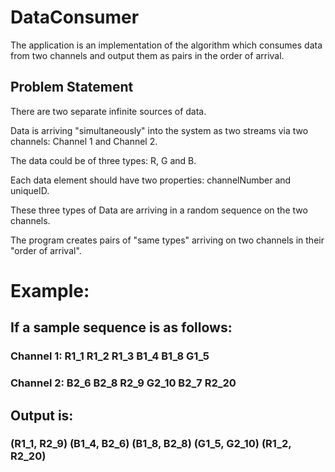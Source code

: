 # DataConsumer
The application is an implementation of the algorithm which consumes data from two channels and output them as pairs in the order
of arrival.

## Problem Statement

There are two separate infinite sources of data.  
 
Data is arriving "simultaneously" into the system as two streams via two channels: Channel 1 and Channel 2. 
     
The data could be of three types: R, G and B.  
 
Each data element should have two properties: channelNumber and uniqueID. 
 
These three types of Data are arriving in a random sequence on the two channels. 
 
The program creates pairs of "same types" arriving on two channels in their "order of arrival". 
 
# Example:
## If a sample sequence is as follows: 
### Channel 1: R1_1 R1_2 R1_3 B1_4 B1_8 G1_5 
### Channel 2: B2_6 B2_8 R2_9 G2_10 B2_7 R2_20 
 
## Output is: 
### (R1_1, R2_9) (B1_4, B2_6) (B1_8, B2_8) (G1_5, G2_10) (R1_2, R2_20) 
